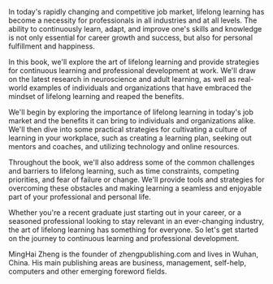 

In today's rapidly changing and competitive job market, lifelong learning has become a necessity for professionals in all industries and at all levels. The ability to continuously learn, adapt, and improve one's skills and knowledge is not only essential for career growth and success, but also for personal fulfillment and happiness.

In this book, we'll explore the art of lifelong learning and provide strategies for continuous learning and professional development at work. We'll draw on the latest research in neuroscience and adult learning, as well as real-world examples of individuals and organizations that have embraced the mindset of lifelong learning and reaped the benefits.

We'll begin by exploring the importance of lifelong learning in today's job market and the benefits it can bring to individuals and organizations alike. We'll then dive into some practical strategies for cultivating a culture of learning in your workplace, such as creating a learning plan, seeking out mentors and coaches, and utilizing technology and online resources.

Throughout the book, we'll also address some of the common challenges and barriers to lifelong learning, such as time constraints, competing priorities, and fear of failure or change. We'll provide tools and strategies for overcoming these obstacles and making learning a seamless and enjoyable part of your professional and personal life.

Whether you're a recent graduate just starting out in your career, or a seasoned professional looking to stay relevant in an ever-changing industry, the art of lifelong learning has something for everyone. So let's get started on the journey to continuous learning and professional development.

MingHai Zheng is the founder of zhengpublishing.com and lives in Wuhan, China. His main publishing areas are business, management, self-help, computers and other emerging foreword fields.
